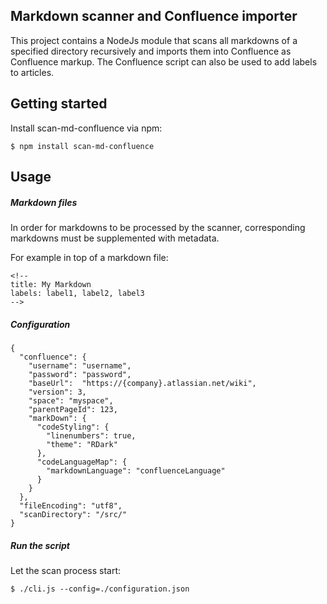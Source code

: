 Markdown scanner and Confluence importer
---

This project contains a NodeJs module that scans all markdowns of a specified directory recursively and imports them into Confluence as Confluence markup. 
The Confluence script can also be used to add labels to articles. 



Getting started
---
Install scan-md-confluence via npm:
```
$ npm install scan-md-confluence
```

Usage
---

##### Markdown files
In order for markdowns to be processed by the scanner, corresponding markdowns must be supplemented with metadata.

For example in top of a markdown file:

```
<!--
title: My Markdown
labels: label1, label2, label3 
-->
```

##### Configuration

```
{
  "confluence": {
    "username": "username",
    "password": "password",
    "baseUrl":  "https://{company}.atlassian.net/wiki",
    "version": 3,
    "space": "myspace",
    "parentPageId": 123,
    "markDown": {
      "codeStyling": {
        "linenumbers": true,
        "theme": "RDark"
      },
      "codeLanguageMap": {
        "markdownLanguage": "confluenceLanguage"
      }
    }
  },
  "fileEncoding": "utf8",
  "scanDirectory": "/src/"
}
```

##### Run the script
Let the scan process start:

```
$ ./cli.js --config=./configuration.json 
```

